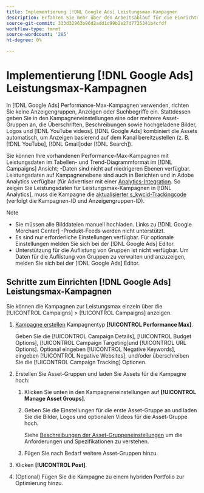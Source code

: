 ```yaml
---
title: Implementierung [!DNL Google Ads] Leistungsmax-Kampagnen
description: Erfahren Sie mehr über den Arbeitsablauf für die Einrichtung [!DNL Google Ads] Kampagnen mit maximaler Leistung.
source-git-commit: 333d32963b96d2add1d99b2e27d7725341b4cfdf
workflow-type: tm+mt
source-wordcount: '285'
ht-degree: 0%

---
```


# Implementierung [!DNL Google Ads] Leistungsmax-Kampagnen

In [!DNL Google Ads] Performance-Max-Kampagnen verwenden, richten Sie keine Anzeigengruppen, Anzeigen oder Suchbegriffe ein. Stattdessen geben Sie in den Kampagneneinstellungen eine oder mehrere Asset-Gruppen an, die Überschriften, Beschreibungen sowie hochgeladene Bilder, Logos und [!DNL YouTube videos]. [!DNL Google Ads] kombiniert die Assets automatisch, um Anzeigen basierend auf dem Kanal bereitzustellen (z. B. [!DNL YouTube], [!DNL Gmail]oder [!DNL Search]).

Sie können Ihre vorhandenen Performance-Max-Kampagnen mit Leistungsdaten im Tabellen- und Trend-Diagrammformat im [!DNL Campaigns] Ansicht; -Daten sind nicht auf niedrigeren Ebenen verfügbar. Leistungsdaten auf Kampagnenebene sind auch in Berichten und in Adobe Analytics verfügbar (für Advertiser mit einer [Analytics-Integration](/help/integrations/analytics/overview.md). So zeigen Sie Leistungsdaten für Leistungsmax-Kampagnen in [!DNL Analytics], muss die Kampagne die [aktualisierter s_kwcid-Trackingcode](/help/search-social-commerce/tracking/skwcid-tracking-parameter.md) (verfolgt die Kampagnen-ID und Anzeigengruppen-ID).

>[!NOTE]
>
>* Sie müssen alle Bilddateien manuell hochladen. Links zu [!DNL Google Merchant Center] -Produkt-Feeds werden nicht unterstützt.
>* Es sind nur erforderliche Einstellungen verfügbar. Für optionale Einstellungen melden Sie sich bei der [!DNL Google Ads] Editor.
>* Unterstützung für die Auflistung von Gruppen ist nicht verfügbar. Um Daten für die Auflistung von Gruppen zu verwalten und anzuzeigen, melden Sie sich bei der [!DNL Google Ads] Editor.


## Schritte zum Einrichten [!DNL Google Ads] Leistungsmax-Kampagnen

Sie können die Kampagnen zur Leistungsmax einzeln über die [!UICONTROL Campaigns] > [!UICONTROL Campaigns] anzeigen.

1. [Kampagne erstellen](/help/search-social-commerce/campaign-management/campaigns/campaign-manage.md) Kampagnentyp **[!UICONTROL Performance Max]**.

   Geben Sie die [!UICONTROL Campaign Details], [!UICONTROL Budget Options], [!UICONTROL Campaign Targeting]und [!UICONTROL URL Options]. Optional eingeben [!UICONTROL Negative Keywords], eingeben [!UICONTROL Negative Websites], und/oder überschreiben Sie die [!UICONTROL Campaign Tracking] Optionen.

1. Erstellen Sie Asset-Gruppen und laden Sie Assets für die Kampagne hoch:

   1. Klicken Sie unten in den Kampagneneinstellungen auf **[!UICONTROL Manage Asset Groups]**.

   1. Geben Sie die Einstellungen für die erste Asset-Gruppe an und laden Sie die Bilder, Logos und optionalen Videos für die Asset-Gruppe hoch.

      Siehe [Beschreibungen der Asset-Gruppeneinstellungen](/help/search-social-commerce/campaign-management/campaigns/campaign-settings-google.md) um die Anforderungen und Spezifikationen zu verstehen.

   1. Fügen Sie nach Bedarf weitere Asset-Gruppen hinzu.

1. Klicken **[!UICONTROL Post]**.

1. (Optional) Fügen Sie die Kampagne zu einem hybriden Portfolio zur Optimierung hinzu.

